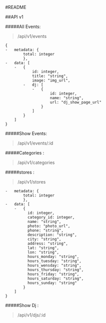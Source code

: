 #README

##API v1

#####All Events:
>/api/v1/events

```
{	
-	metadata: {
		total: integer
		},
-	data: [
	-	{
			id: integer,
			title: "string",
			image: "img_url",
		-	dj: [
			-	{
					id: integer,
					name: "string",
					url: "dj_show_page_url"
				}
			]
		}
	]
}
```

#####Show Events:
>/api/v1/events/:id

#####Categories :
>/api/v1/categories

#####stores :
>/api/v1/stores


```
-	metadata: {
		total: integer
		},
-	data: [
	-	{
	      id: integer,
	      category_id: integer,
	      name: "string",
	      photo: "photo_url",
	      phone: "string",
	      description: "string",
	      city: "string",
	      address: "string",
	      lat: "string",
	      lon: "string",
	      hours_monday: "string",
	      hours_tuesday: "string",
	      hours_wensday: "string",
	      hours_thursday: "string",
	      hours_friday: "string",
	      hours_saturday: "string",
	      hours_sunday: "string"
		}
	]
}
```

#####Show Dj :
>/api/v1/djs/:id
